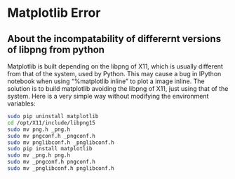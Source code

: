 # Matplotlib Error

## About the incompatability of differernt versions of libpng from python

Matplotlib is built depending on the libpng of X11, which is usually different from that of the system, used by Python.
This may cause a bug in IPython notebook when using “%matplotlib inline” to plot a image inline.
The solution is to build matplotlib avoiding the libpng of X11, just using that of the system.
Here is a very simple way without modifying the environment variables:


```bash
sudo pip uninstall matplotlib
cd /opt/X11/include/libpng15
sudo mv png.h _png.h
sudo mv pngconf.h _pngconf.h
sudo mv pnglibconf.h _pnglibconf.h
sudo pip install matplotlib
sudo mv _png.h png.h
sudo mv _pngconf.h pngconf.h
sudo mv _pnglibconf.h pnglibconf.h
```
